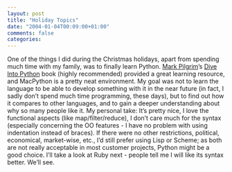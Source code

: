 ```yaml
---
layout: post
title: "Holiday Topics"
date: "2004-01-04T00:09:00+01:00"
comments: false
categories: 
---
```


<p>One of the things I did during the Christmas holidays, apart from spending much time with my family, was to finally learn Python. <a href="http://www.diveintomark.org">Mark Pilgrim</a>&#8217;s <a href="http://www.diveintopython">Dive Into Python</a> book (highly recommended) provided a great learning resource, and MacPython is a pretty neat environment.
My goal was not to learn the language to be able to develop something with it in the near future (in fact, I sadly don&#8217;t spend much time programming, these days), but to find out how it compares to other languages, and to gain a deeper understanding about why so many people like it.
My personal take: It&#8217;s pretty nice, I love the functional aspects (like map/filter/reduce), I don&#8217;t care much for the syntax (especially concerning the OO features - I have no problem with using indentation instead of braces). If there were no other restrictions, political, economical, market-wise, etc., I&#8217;d still prefer using Lisp or Scheme; as both are not really acceptable in most customer projects, Python might be a good choice.
I&#8217;ll take a look at Ruby next - people tell me I will like its syntax better. We&#8217;ll see.</p>


